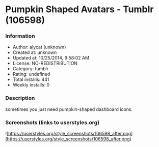 # Pumpkin Shaped Avatars - Tumblr (106598)

### Information
- Author: alycat (unknown)
- Created at: unknown
- Updated at: 10/25/2014, 9:58:02 AM
- License: NO-REDISTRIBUTION
- Category: tumblr
- Rating: undefined
- Total installs: 441
- Weekly installs: 0


### Description
sometimes you just need pumpkin-shaped dashboard icons.


### Screenshots (links to userstyles.org)
![https://userstyles.org/style_screenshots/106598_after.png](https://userstyles.org/style_screenshots/106598_after.png)


